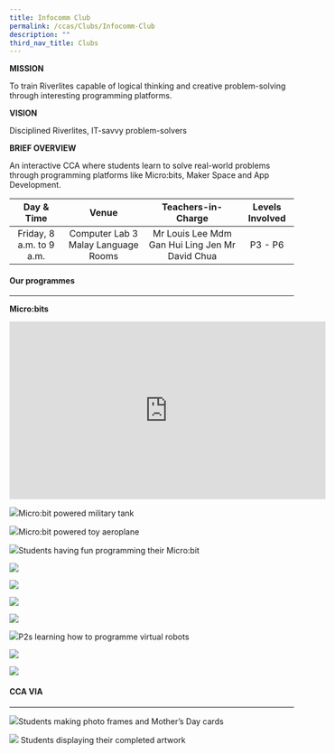 ```yaml
---
title: Infocomm Club
permalink: /ccas/Clubs/Infocomm-Club
description: ""
third_nav_title: Clubs
---
```

**MISSION**

To train Riverlites capable of logical thinking and creative problem-solving through interesting programming platforms.

**VISION**

Disciplined Riverlites, IT-savvy problem-solvers 

**BRIEF OVERVIEW**

An interactive CCA where students learn to solve real-world problems through programming platforms like Micro:bits, Maker Space and App Development.

| Day & Time | Venue | Teachers-in-Charge | Levels Involved |
|:---:|:---:|:---:|:---:|
| Friday, 8 a.m. to 9 a.m. | Computer Lab 3 Malay Language Rooms  | Mr Louis Lee  Mdm Gan Hui Ling Jen Mr David Chua | P3 - P6 |

#### Our programmes
--------------

**Micro:bits**

<iframe width="560" height="315" src="https://www.youtube.com/embed/Wuza5WXiMkc" title="YouTube video player" frameborder="0" allow="accelerometer; autoplay; clipboard-write; encrypted-media; gyroscope; picture-in-picture" allowfullscreen></iframe>

![](/images/Clubs/Infocomm%20Club/Video2.gif)Micro:bit powered military tank

![](/images/Clubs/Infocomm%20Club/video1.gif)Micro:bit powered toy aeroplane

![](/images/Clubs/Infocomm%20Club/12.jpg)Students having fun programming their Micro:bit

![](/images/Clubs/Infocomm%20Club/23.jpg)

![](/images/Clubs/Infocomm%20Club/12.jpg)

![](/images/Clubs/Infocomm%20Club/34.jpg)

![](/images/Clubs/Infocomm%20Club/56.jpg)

![](/images/Clubs/Infocomm%20Club/45.jpg)P2s learning how to programme virtual robots

![](/images/Clubs/Infocomm%20Club/78.jpg)

![](/images/Clubs/Infocomm%20Club/10.jpg)

#### CCA VIA 
--------

![](/images/Clubs/Infocomm%20Club/90.jpg)Students making photo frames and Mother’s Day cards

![](/images/Clubs/Infocomm%20Club/11.jpg)
Students displaying their completed artwork







